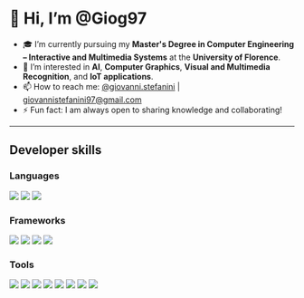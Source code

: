 # 👋 Hi, I’m @Giog97
- 🎓 I’m currently pursuing my **Master's Degree in Computer Engineering – Interactive and Multimedia Systems** at the **University of Florence**.
- 👀 I’m interested in **AI**, **Computer Graphics**, **Visual and Multimedia Recognition**, and **IoT applications**.
- 📫 How to reach me: [@giovanni.stefanini](https://www.instagram.com/giovannistefanini/) | giovannistefanini97@gmail.com
- ⚡ Fun fact: I am always open to sharing knowledge and collaborating!

---

## Developer skills

### Languages
<p align="left">
  <img src="https://img.shields.io/badge/C++-00599C?style=for-the-badge&logo=cplusplus&logoColor=white"/>
  <img src="https://img.shields.io/badge/Python-3776AB?style=for-the-badge&logo=python&logoColor=white"/>
  <img src="https://img.shields.io/badge/CUDA-76B900?style=for-the-badge&logo=nvidia&logoColor=white"/>
</p>

### Frameworks
<p align="left">
  <img src="https://img.shields.io/badge/OpenCV-5C3EE8?style=for-the-badge&logo=opencv&logoColor=white"/>
  <img src="https://img.shields.io/badge/Unity-100000?style=for-the-badge&logo=unity&logoColor=white"/>
  <img src="https://img.shields.io/badge/TensorFlow-FF6F00?style=for-the-badge&logo=tensorflow&logoColor=white"/>
  <img src="https://img.shields.io/badge/PyTorch-EE4C2C?style=for-the-badge&logo=pytorch&logoColor=white"/>
</p>

### Tools  
<p align="left">
  <img src="https://img.shields.io/badge/VS%20Code-007ACC?style=for-the-badge&logo=visualstudiocode&logoColor=white"/>
  <img src="https://img.shields.io/badge/GitHub-181717?style=for-the-badge&logo=github&logoColor=white"/>
  <img src="https://img.shields.io/badge/CMake-064F8C?style=for-the-badge&logo=cmake&logoColor=white"/>
  <img src="https://img.shields.io/badge/Eclipse-2C2255?style=for-the-badge&logo=eclipse&logoColor=white"/>
  <img src="https://img.shields.io/badge/CLion-000000?style=for-the-badge&logo=clion&logoColor=white"/>
  <img src="https://img.shields.io/badge/Android%20Studio-3DDC84?style=for-the-badge&logo=androidstudio&logoColor=white"/>
  <img src="https://img.shields.io/badge/Visual%20Studio-5C2D91?style=for-the-badge&logo=visualstudio&logoColor=white"/>
  <img src="https://img.shields.io/badge/Brackets-007ACC?style=for-the-badge&logo=brackets&logoColor=white"/>
</p>




<!---
Giog97/Giog97 is a ✨ special ✨ repository because its `README.md` (this file) appears on your GitHub profile.
You can click the Preview link to take a look at your changes.
--->
